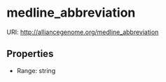 # medline_abbreviation



URI: http://alliancegenome.org/medline_abbreviation



<!-- no inheritance hierarchy -->


## Properties

 * Range: string


